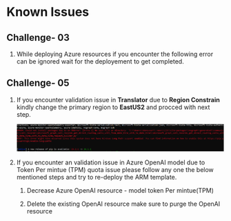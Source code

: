 # Known Issues

## Challenge- 03 

1. While deploying Azure resources if you encounter the following error can be ignored wait for the deployement to get completed.

## Challenge- 05

1. If you encounter validation issue in **Translator** due to **Region Constrain** kindly change the primary region to **EastUS2** and procced with next step.

     ![](../media/Active-image120.png)

1. If you encounter an validation issue in Azure OpenAI model due to Token Per mintue (TPM) quota issue please follow any one the below mentioned steps and try to re-deploy the ARM template.


    1.  Decrease Azure OpenAI resource - model token Per mintue(TPM)  
   
    2.  Delete the existing OpenAI resource make sure to purge the OpenAI resource  
